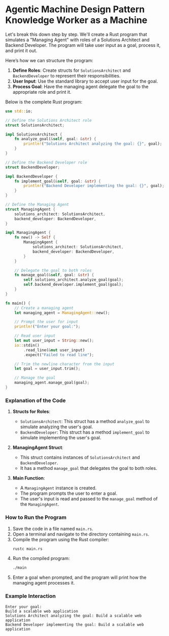 # Agentic Machine Design Pattern Knowledge Worker as a Machine

Let's break this down step by step. We'll create a Rust program that simulates a "Managing Agent" with roles of a Solutions Architect and Backend Developer. The program will take user input as a goal, process it, and print it out.

Here’s how we can structure the program:

1. **Define Roles**: Create structs for `SolutionsArchitect` and `BackendDeveloper` to represent their responsibilities.
2. **User Input**: Use the standard library to accept user input for the goal.
3. **Process Goal**: Have the managing agent delegate the goal to the appropriate role and print it.

Below is the complete Rust program:

```rust
use std::io;

// Define the Solutions Architect role
struct SolutionsArchitect;

impl SolutionsArchitect {
    fn analyze_goal(&self, goal: &str) {
        println!("Solutions Architect analyzing the goal: {}", goal);
    }
}

// Define the Backend Developer role
struct BackendDeveloper;

impl BackendDeveloper {
    fn implement_goal(&self, goal: &str) {
        println!("Backend Developer implementing the goal: {}", goal);
    }
}

// Define the Managing Agent
struct ManagingAgent {
    solutions_architect: SolutionsArchitect,
    backend_developer: BackendDeveloper,
}

impl ManagingAgent {
    fn new() -> Self {
        ManagingAgent {
            solutions_architect: SolutionsArchitect,
            backend_developer: BackendDeveloper,
        }
    }

    // Delegate the goal to both roles
    fn manage_goal(&self, goal: &str) {
        self.solutions_architect.analyze_goal(goal);
        self.backend_developer.implement_goal(goal);
    }
}

fn main() {
    // Create a managing agent
    let managing_agent = ManagingAgent::new();

    // Prompt the user for input
    println!("Enter your goal:");

    // Read user input
    let mut user_input = String::new();
    io::stdin()
        .read_line(&mut user_input)
        .expect("Failed to read line");

    // Trim the newline character from the input
    let goal = user_input.trim();

    // Manage the goal
    managing_agent.manage_goal(goal);
}
```

### Explanation of the Code

1. **Structs for Roles**:
   - `SolutionsArchitect`: This struct has a method `analyze_goal` to simulate analyzing the user's goal.
   - `BackendDeveloper`: This struct has a method `implement_goal` to simulate implementing the user's goal.

2. **ManagingAgent Struct**:
   - This struct contains instances of `SolutionsArchitect` and `BackendDeveloper`.
   - It has a method `manage_goal` that delegates the goal to both roles.

3. **Main Function**:
   - A `ManagingAgent` instance is created.
   - The program prompts the user to enter a goal.
   - The user's input is read and passed to the `manage_goal` method of the `ManagingAgent`.

### How to Run the Program

1. Save the code in a file named `main.rs`.
2. Open a terminal and navigate to the directory containing `main.rs`.
3. Compile the program using the Rust compiler:
   ```bash
   rustc main.rs
   ```
4. Run the compiled program:
   ```bash
   ./main
   ```
5. Enter a goal when prompted, and the program will print how the managing agent processes it.

### Example Interaction

```
Enter your goal:
Build a scalable web application
Solutions Architect analyzing the goal: Build a scalable web application
Backend Developer implementing the goal: Build a scalable web application
```
